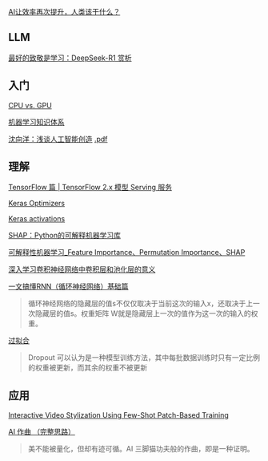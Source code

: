 [AI让效率再次提升，人类该干什么？](https://tumutanzi.com/archives/17493)

## LLM

[最好的致敬是学习：DeepSeek-R1 赏析](https://mp.weixin.qq.com/s/_XGBipbywCOtcKu13QDW5Q)

## 入门
[CPU vs. GPU](https://www.infoq.cn/article/UU1l5ayRqQBNyKZtLFQo?utm_source=rss&utm_medium=article)

[机器学习知识体系](https://www.zhihu.com/question/266291909/answer/2543083234)

[沈向洋：浅谈人工智能创造](https://event.baai.ac.cn/play/89)  [.pdf](data/static_pages/pdf/1.pdf) 

## 理解

[TensorFlow 篇 | TensorFlow 2.x 模型 Serving 服务](https://flashgene.com/archives/154963.html)

[Keras Optimizers](https://keras.io/zh/optimizers/#adagrad)

[Keras activations](https://keras.io/zh/activations/#sigmoid)

[SHAP：Python的可解释机器学习库](https://zhuanlan.zhihu.com/p/83412330)

[可解释性机器学习_Feature Importance、Permutation Importance、SHAP](https://blog.csdn.net/weixin_44803791/article/details/109776357)

[深入学习卷积神经网络中卷积层和池化层的意义](https://www.cnblogs.com/wj-1314/p/9593364.html)

[一文搞懂RNN（循环神经网络）基础篇](https://zhuanlan.zhihu.com/p/30844905)
>循环神经网络的隐藏层的值s不仅仅取决于当前这次的输入x，还取决于上一次隐藏层的值s。权重矩阵 W就是隐藏层上一次的值作为这一次的输入的权重。

[过拟合](https://juejin.cn/post/7087483936237944839)
>Dropout 可以认为是一种模型训练方法，其中每批数据训练时只有一定比例的权重被更新，而其余的权重不被更新

## 应用
[Interactive Video Stylization Using Few-Shot Patch-Based Training](https://github.com/OndrejTexler/Few-Shot-Patch-Based-Training)

[AI 作曲 （完整思路）](https://eurychen.me/post/music/ai-compose-music/)
>美不能被量化，但却有迹可循。AI 三脚猫功夫般的作曲，即是一种证明。
